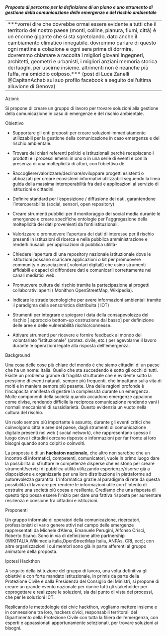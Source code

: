 **_Proposta di percorso per la definizione di un piano e uno strumento di gestione della comunicazione delle emergenze e del rischio ambientale_**


<table>
 <tr>
 <td> 
***vorrei dire che dovrebbe ormai essere evidente a tutti che il territorio del nostro paese (monti, colline, pianura, fiumi, città) è un enorme gigante che si sta sgretolando, dato anche il cambiamento climatico innegabile. dovremmo parlare di questo ogni mattina a colazione e ogni sera prima di dormire, dovremmo chiamare a raccolta i migliori giovani ingegneri, architetti, geometri e urbanisti, i migliori anziani memoria storica dei luoghi, per uscirne insieme. altrimenti non è neanche più fuffa, ma omicidio colposo.***
(post di Luca Zanelli @CapitanAchab sul suo profilo  facebook  a seguito dell’ultima alluvione di Genova)</td>
 </tr>
</table>


Azioni:

Si propone di creare un gruppo di lavoro per trovare soluzioni alla gestione della comunicazione in caso di emergenze e del rischio ambientale.

Obiettivo

- Supportare gli enti preposti per creare soluzioni immediatamente utilizzabili per la gestione della comunicazione in caso emergenze e del rischio ambientale.

- Trovare dei chiari referenti politici e istituzionali perché recepiscano i prodotti e i processi emersi in uno o in una serie di eventi e con la presenza di una molteplicità di attori, con l’obiettivo di:

 

* Raccogliere/valorizzare/declinare/sviluppare progetti esistenti o abbozzati per creare ecosistemi informativi utilizzabili seguendo la linea guida della massima interoperabilità fra dati e applicazioni al servizio di istituzioni e cittadini.

 

* Definire standard per l’esposizione / diffusione dei dati, garantendone l’interoperabilità (social, sensori, open repository)

* Creare strumenti pubblici per il monitoraggio dei social media durante le emergenze e creare specifiche ontologie per l'aggregazione della molteplicità dei dati provenienti da fonti istituzionali.

 

*  Valorizzare e promuovere l'apertura dei dati di interesse per il rischio presenti in istituzioni di ricerca e nella pubblica amministrazione e renderli riusabili per applicazioni di pubblica utilità-

 

*  Chiedere l'apertura di una repository nazionale istituzionale dove le istituzioni possano scaricare applicazioni o kit per promuovere  community o associazioni ( volontari digitali) che usino strumenti affidabili e capaci di diffondere dati e comunicarli correttamente nei canali mediatici web.

 

*  Promuovere cultura del rischio tramite la partecipazione ai progetti collaborativi aperti ( Monithon OpenStreetMap, Wikipedia).

 

*  Indicare le strade tecnologiche per avere informazioni ambientali tramite il paradigma della sensoristica distribuita ( IOT)

 

*  Strumenti per integrare e spiegare i data della consapevolezza del rischio [ approccio bottom-up costruzione dal basso] per definizione delle aree e delle vulnerabilità rischio/connesse.

 

* Attivare strumenti per ricevere e fornire feedback al mondo del volontariato  "istituzionale" (protez. civile, etc.) per agevolarne il lavoro durante le operazioni legate alla risposta dell'emergenza.

Background

Una cosa delle cose più chiare del mondo è che siamo cittadini  di un paese che ha un nome: Italia. Quello che sta succedendo è sotto gli occhi di tutti. Esiste un problema grande di fragilità strutturale che è evidente sotto la pressione di eventi naturali, sempre più frequenti, che impattano sulla vita di molti e in maniera sempre più pesante. Una delle ragioni profonde è l’incapacità manifesta di gestire la complessità durante un emergenza. Molte componenti della società quando accadono emergenze appaiono come divise, rendendo difficile la reciproca comunicazione rendendo vani  i normali meccanismi di  sussidiarietà. Questo evidenzia un vuoto nella cultura del rischio.

Un ruolo sempre più importante è assunto, durante gli eventi critici che coinvolgono città e aree del paese, dagli strumenti di comunicazione digitale presenti nel web ( social network), che rappresentano spesso il luogo dove i cittadini cercano risposte o informazioni  per far fronte ai loro bisogni quando sono colpiti o coinvolti.

La proposta è di un **hackaton nazionale**, che altro non sarebbe che un incontro di informatici, competenti, comunicatori, vuole in primo luogo dare la possibilità di sfruttare le competenze disperse che esistono per creare strumenti/servizi di pubblica utilità  utilizzando esperienze/risorse già a disposizione e organizzarle per una loro distribuzione in piattaforme ad autorevolezza garantita. L’informatica grazie al paradigma di rete da questa possibilità di lavorare per rendere le informazioni utile con l'intento di costruire una società più coesa e resiliente. Crediamo che una risposta di questo tipo possa essere l'inizio per dare una fattiva risposta per aumentare resilienza e coesione fra cittadini e istituzioni.

Proponenti

Un gruppo informale di operatori della comunicazione, ricercatori, professionisti di vario genere attivi nel campo delle emergenze rappresentati da Michele d’Alena, Emanuele Perugini, Alfonso Crisci, Roberto Scano. Sono in via di definizione altre partnership (WIKITALIA,Wikimedia italia,OpenStreetMap Italia, ANPAs, CRI, ecc); con altre organizzazioni i cui membri sono già in parte afferenti al gruppo animatore della proposta.

Ipotesi Hackthon

A seguito della istituzione del gruppo di lavoro, una volta definitiva gli obiettivi e con forte mandato istituzionale, in primis da parte della Protezione Civile e dalla Presidenza del Consiglio dei Ministri, si propone di creare un grande evento nazionale per riunire tutti gli stakeholder per coprogettare e realizzare le soluzioni, sia dal punto di vista dei processi, che per le soluzioni ICT.

Replicando le metodologie dei civic hackthon, vogliamo mettere insieme e in connessione tra loro, hackers civici, responsabili territorali del Dipartimento della Protezione Civile con tutta la filiera dell'emergenza, con esperti e appassionati apportunamente selezionati,  per trovare soluzioni ai bisogni.
